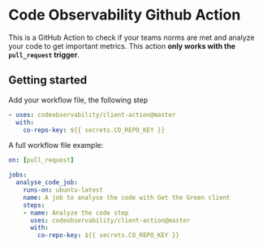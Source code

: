 # Code Observability Github Action

This is a GitHub Action to check if your teams norms are met and analyze your code to get important metrics. This action **only works with the `pull_request` trigger**.

## Getting started

Add your workflow file, the following step

```yml
- uses: codeobservability/client-action@master
  with:
    co-repo-key: ${{ secrets.CO_REPO_KEY }}
```

A full workflow file example:

```yml
on: [pull_request]

jobs:
  analyse_code_job:
    runs-on: ubuntu-latest
    name: A job to analyse the code with Get the Green client
    steps:
    - name: Analyze the code step
      uses: codeobservability/client-action@master
      with:
        co-repo-key: ${{ secrets.CO_REPO_KEY }}
```

